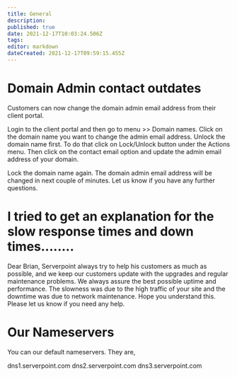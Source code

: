 ```yaml
---
title: General
description: 
published: true
date: 2021-12-17T10:03:24.506Z
tags: 
editor: markdown
dateCreated: 2021-12-17T09:59:15.455Z
---
```


# Domain Admin contact outdates
Customers can now change the domain admin email address from their client portal.
 
 Login to the client portal and then go to menu >> Domain names.
 Click on the domain name you want to change the admin email address. 
 Unlock the domain name first. To do that click on Lock/Unlock button under the Actions menu.
 Then click on the contact email option and update the admin email address of your domain.
 
Lock the domain name again. The domain admin email address will be changed in next couple of minutes.
Let us know if you have any further questions.


# I tried to get an explanation for the slow response times and down times........
Dear Brian, Serverpoint always try to help his customers as much as possible, and we keep our customers update with the upgrades and regular maintenance problems. We always assure the best possible uptime and performance.
The slowness was due to the high traffic of your site and the downtime was due to network maintenance. Hope you understand this.
Please let us know if you need any help.

# Our Nameservers
You can our default nameservers. They are,
 
dns1.serverpoint.com
dns2.serverpoint.com
dns3.serverpoint.com 

